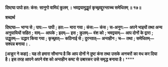 **दिष्ट्या पापो हत: कंस: सानुगो वामिदं कुलम् ।** **भवद्वयामुद्धृतं कृच्छ्राद्दुरन्ताच्च समेधितम् ॥ १७॥** 

**शब्दार्थ** 

**दिष्ट्या—** **भाग्य से** **; पाप:—** **पापी** **; हत:—** **मारा गया** **; कंस:—** **कंस** **; स-अनुग:—** **अपने भाइयों तथा अन्य अनुयायियों सहित** **;** **वाम्—** **आपके** **; इदम्—** **इस** **; कुलम्—** **वंश को** **; भवद्वयाम्—** **आप दोनों के द्वारा** **; उद्धृतम्—** **उद्धार किया गया** **; कृच्छ्रात्—** **कठिनाई से** **; दुरन्तात्—** **अन्तहीन** **; च—** **तथा** **; समेधितम्—** **सश्पन्न बनाया।** **.** 

**[अक्रूर ने कहा] : यह तो हमारा सौभाग्य है कि आप दोनों ने दुष्ट कंस तथा उसके अनचरों** **का वध कर दिया है। इस तरह आपने अपने वंश को अन्तहीन कष्ट से उबारकर उसे समृद्ध** **बनाया है।** **** 